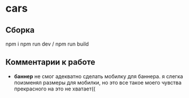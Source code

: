 # cars

## Сборка

npm i
npm run dev / npm run build

## Комментарии к работе

- **баннер**
  не смог адекватно сделать мобилку для баннера. я слегка поизменял размеры для мобилки, но это все такое
  моего чувства прекрасного на это не хватает((
